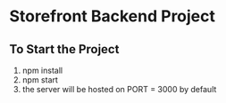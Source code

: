 # Storefront Backend Project

## To Start the Project
1. npm install
2. npm start
3. the server will be hosted on PORT = 3000 by default

